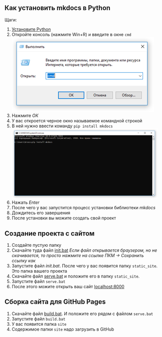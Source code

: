 ## Как установить mkdocs в Python
Щаги:

1. [Установите Python](links.md#python)
2. Откройте консоль (нажмите Win+R) и введите в окне `cmd`
![Выполнить](img/run.png)
3. Нажмите *ОК*
4. У вас откроется черное окно называемое командной строкой
5. В ней нужно ввести команду `pip install mkdocs`
![cmd](img/cmd.png)
6. Нажать *Enter*
7. После чего у вас запустится процесс установки библиотеки *mkdocs*
8. Дождитесь его завершения
9. После установки вы можите создать свой проект

## Создание проекта с сайтом

1. Создайте пустую папку
2. Скачайте туда файл [init.bat](media/init.bat) *Если файл открывается браузером, но не скачивается, то просто нажмите на ссылке ПКМ -> Сохранить ссылку как*
2. Запустите файл *init.bat*. После чего у вас появится папку `static_site`. Это папка вашего проекта
3. Скачайте файл [serve.bat](media/serve.bat) и положите его в папку `static_site`.
4. Запустите файл `serve.bat`
5. После этого можите открыть ваш сайт [localhost:8000](http://localhost:8000)

## Сборка сайта для GitHub Pages

1. Скачайте файл [build.bat](media/build.bat). И положите его рядом с файлом `serve.bat`
2. Запустите файл `build.bat`
3. У вас появится папка `site`
4. Содержимое папки `site` надо загрузить в GitHub